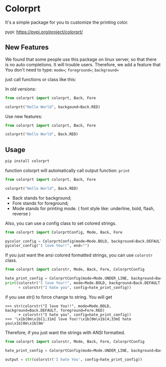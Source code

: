 # Colorprt

It's a simple package for you to customize the printing color.

pypi: https://pypi.org/project/colorprt/

## New Features

We found that some people use this package on linux server, so that there is no auto completions. It will trouble users.
Therefore, we add a feature that
You don't need to type: `mode=`; `foreground=`; `background=`

just call functions or class like this:

In old versions:

```python
from colorprt import colorprt, Back, Fore

colorprt("Hello World", backgound=Back.RED)
```

Use new features:

```python
from colorprt import colorprt, Back, Fore

colorprt("Hello World", Back.RED)
```

## Usage

```bash
pip install colorprt
```

function colorprt will automatically call output function: `print`

```python
from colorprt import colorprt, Back, Fore

colorprt("Hello World", Back.RED)
```

- Back stands for background;
- Fore stands for foreground;
- Mode stands for printing mode. ( font style like: underline, bold, flash, reverse )

Also, you can use a config class to set colored strings.

```python
from colorprt import ColorprtConfig, Mode, Back, Fore

pycolor_config = ColorprtConfig(mode=Mode.BOLD, background=Back.DEFAULT, foreground=Fore.RED)
pycolor_config("I love You!!", end="")
```

If you just want the ansi colored formatted strings, you can use `colorstr` class.

```python
from colorprt import colorstr, Mode, Back, Fore, ColorprtConfig

hate_print_config = ColorprtConfig(mode=Mode.UNDER_LINE, background=Back.DEFAULT, foreground=Fore.YELLOW)
print(colorstr("I love You!!", mode=Mode.BOLD, background=Back.DEFAULT, foreground=Fore.RED)
      + colorstr("I hate you", config=hate_print_config))
```

if you use str() to force change to string. You will get

```
>>> str(colorstr("I love You!!", mode=Mode.BOLD, background=Back.DEFAULT, foreground=Fore.RED)
      + colorstr("I hate you", config=hate_print_config))
>>> '\x1b[0m\x1b[1;31mI love You!!\x1b[0m\x1b[4;33mI hate you\x1b[0m\x1b[0m'
```

Therefore, if you just want the strings with ANSI formatted.

```python
from colorprt import colorstr, Mode, Back, Fore, ColorprtConfig

hate_print_config = ColorprtConfig(mode=Mode.UNDER_LINE, background=Back.DEFAULT, foreground=Fore.YELLOW)

output = str(colorstr('I hate You', config=hate_print_config))
```


